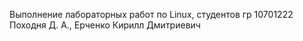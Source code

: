 
Выполнение лабораторных работ по Linux, студентов гр 10701222 Походня Д. А., Ерченко Кирилл Дмитриевич 
